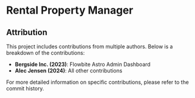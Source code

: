 # Rental Property Manager

## Attribution

This project includes contributions from multiple authors. Below is a breakdown of the contributions:

- **Bergside Inc. (2023)**: Flowbite Astro Admin Dashboard
- **Alec Jensen (2024)**: All other contributions

For more detailed information on specific contributions, please refer to the commit history.